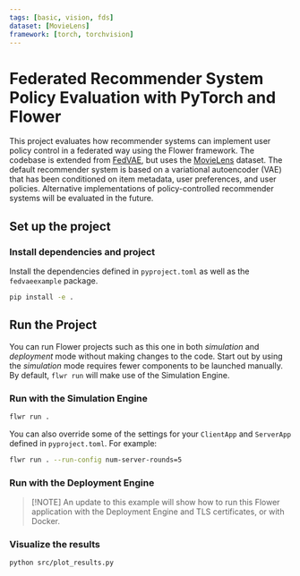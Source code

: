 ```yaml
---
tags: [basic, vision, fds]
dataset: [MovieLens]
framework: [torch, torchvision]
---
```


# Federated Recommender System Policy Evaluation with PyTorch and Flower

This project evaluates how recommender systems can implement user policy control in a federated way using the Flower framework. The codebase is extended from [FedVAE](https://github.com/adap/flower/tree/main/examples/pytorch-federated-variational-autoencoder), but uses the [MovieLens](https://grouplens.org/datasets/movielens/) dataset. The default recommender system is based on a variational autoencoder (VAE) that has been conditioned on item metadata, user preferences, and user policies. Alternative implementations of policy-controlled recommender systems will be evaluated in the future.

## Set up the project

### Install dependencies and project

Install the dependencies defined in `pyproject.toml` as well as the `fedvaeexample` package.

```bash
pip install -e .
```

## Run the Project

You can run Flower projects such as this one in both _simulation_ and _deployment_ mode without making changes to the code. Start out by using the _simulation_ mode requires fewer components to be launched manually. By default, `flwr run` will make use of the Simulation Engine.

### Run with the Simulation Engine

```bash
flwr run .
```

You can also override some of the settings for your `ClientApp` and `ServerApp` defined in `pyproject.toml`. For example:

```bash
flwr run . --run-config num-server-rounds=5
```

### Run with the Deployment Engine

> \[!NOTE\]
> An update to this example will show how to run this Flower application with the Deployment Engine and TLS certificates, or with Docker.

### Visualize the results

```bash
python src/plot_results.py
```

